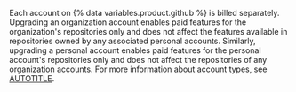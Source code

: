 Each account on {% data variables.product.github %} is billed separately. Upgrading an organization account enables paid features for the organization's repositories only and does not affect the features available in repositories owned by any associated personal accounts. Similarly, upgrading a personal account enables paid features for the personal account's repositories only and does not affect the repositories of any organization accounts. For more information about account types, see [AUTOTITLE](/get-started/learning-about-github/types-of-github-accounts).
